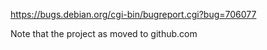 https://bugs.debian.org/cgi-bin/bugreport.cgi?bug=706077

Note that the project as moved to github.com
